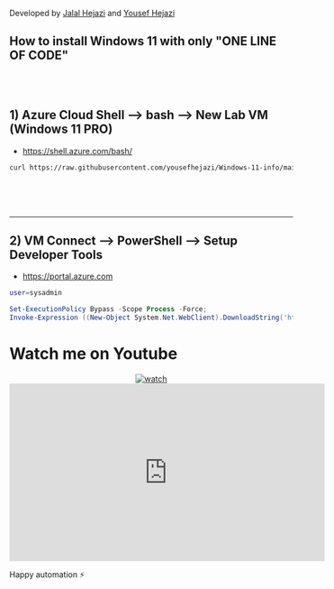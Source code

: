Developed by [Jalal Hejazi](https://github.com/Jalalhejazi) and [Yousef Hejazi](https://github.com/yousefhejazi)


## How to install Windows 11 with only "ONE LINE OF CODE"
<br>
<br>



## 1) Azure Cloud Shell --> bash --> New Lab VM (Windows 11 PRO)
- https://shell.azure.com/bash/

```bash
curl https://raw.githubusercontent.com/yousefhejazi/Windows-11-info/main/setup-win11-vm.sh | bash
```



<br>
<br>
<br>
<hr>



## 2) VM Connect --> PowerShell --> Setup Developer Tools 

- https://portal.azure.com

```bash
user=sysadmin

```


```powershell
Set-ExecutionPolicy Bypass -Scope Process -Force;
Invoke-Expression ((New-Object System.Net.WebClient).DownloadString('https://raw.githubusercontent.com/yousefhejazi/Windows-11-info/main/setup-devtools.ps1'))
```



# Watch me on Youtube 




<div align="center">
  <a href="https://youtu.be/WanyxZKhefc"><img src="https://youtu.be/WanyxZKhefc" alt="watch"></a>
</div>
<iframe width="560" height="315" src="https://www.youtube.com/embed/WanyxZKhefc" title="YouTube video player" frameborder="0" allow="accelerometer; autoplay; clipboard-write; encrypted-media; gyroscope; picture-in-picture" allowfullscreen></iframe>


<br>

Happy automation ⚡


